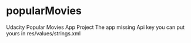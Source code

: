 # popularMovies
Udacity Popular Movies App Project 
The app missing Api key you can put yours in res/values/strings.xml
